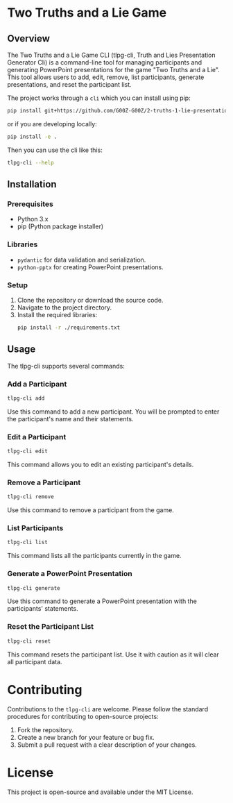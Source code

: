 # Two Truths and a Lie Game

## Overview

The Two Truths and a Lie Game CLI (tlpg-cli, Truth and Lies Presentation Generator Cli) is a command-line tool for managing participants and generating PowerPoint presentations for the game "Two Truths and a Lie". This tool allows users to add, edit, remove, list participants, generate presentations, and reset the participant list.

The project works through a `cli` which you can install using pip: 

```bash
pip install git+https://github.com/G00Z-G00Z/2-truths-1-lie-presentation-generator.git
```

or if you are developing locally: 

```bash
pip install -e .
```

Then you can use the cli like this: 

```bash
tlpg-cli --help
```

## Installation

### Prerequisites

- Python 3.x
- pip (Python package installer)

### Libraries

- `pydantic` for data validation and serialization.
- `python-pptx` for creating PowerPoint presentations.

### Setup

1. Clone the repository or download the source code.
2. Navigate to the project directory.
3. Install the required libraries:
   ```bash
   pip install -r ./requirements.txt
   ```

## Usage

The tlpg-cli supports several commands:

### Add a Participant

```bash
tlpg-cli add
```

Use this command to add a new participant. You will be prompted to enter the participant's name and their statements.

### Edit a Participant

```bash
tlpg-cli edit
```

This command allows you to edit an existing participant's details.

### Remove a Participant

```bash
tlpg-cli remove
```

Use this command to remove a participant from the game.

### List Participants

```bash
tlpg-cli list
```

This command lists all the participants currently in the game.

### Generate a PowerPoint Presentation

```bash
tlpg-cli generate
```

Use this command to generate a PowerPoint presentation with the participants' statements.

### Reset the Participant List

```bash
tlpg-cli reset
```

This command resets the participant list. Use it with caution as it will clear all participant data.


# Contributing

Contributions to the `tlpg-cli` are welcome. Please follow the standard procedures for contributing to open-source projects:

1. Fork the repository.
1. Create a new branch for your feature or bug fix.
1. Submit a pull request with a clear description of your changes.

# License
This project is open-source and available under the MIT License.




